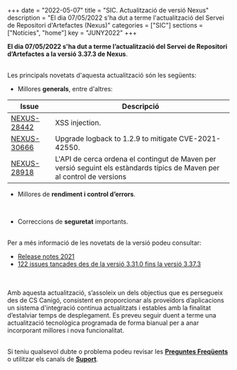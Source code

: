 +++
date        = "2022-05-07"
title       = "SIC. Actualització de versió Nexus"
description = "El dia 07/05/2022 s'ha dut a terme l'actualització del Servei de Repositori d'Artefactes (Nexus)"
categories  = ["SIC"]
sections    = ["Notícies", "home"]
key         = "JUNY2022"
+++

**El dia 07/05/2022 s'ha dut a terme l’actualització del Servei de Repositori d’Artefactes a la versió 3.37.3 de Nexus**.
<br/><br/>

Les principals novetats d'aquesta actualització són les següents:
<br/>

* Millores **generals**, entre d'altres:

|Issue|Descripció|
|-----------|----------|
|[NEXUS-28442](https://issues.sonatype.org/browse/NEXUS-28442)|XSS injection.|
|[NEXUS-30666](https://issues.sonatype.org/browse/NEXUS-30666)|Upgrade logback to 1.2.9 to mitigate CVE-2021-42550.|
|[NEXUS-28918](https://issues.sonatype.org/browse/NEXUS-28918)|L'API de cerca ordena el contingut de Maven per versió seguint els estàndards típics de Maven per al control de versions|

* Millores de **rendiment i control d’errors**.
<br/>

* Correccions de **seguretat** importants.

<br/>
Per a més informació de les novetats de la versió podeu consultar:

- [Release notes 2021](https://help.sonatype.com/repomanager3/product-information/release-notes/2021-release-notes)
- [122 issues tancades des de la versió 3.31.0 fins la versió 3.37.3](https://issues.sonatype.org/browse/NEXUS-31092?jql=project%20%3D%20NEXUS%20AND%20fixVersion%20in%20(3.37.0%2C3.37.1%2C3.37.2%2C3.37.3%2C3.36.1%2C3.36.0%2C3.35.0%2C3.34.0%2C3.34.1%2C3.33.1%2C3.33.0%2C3.32.0%2C3.32.1%2C3.31.0%2C3.31.1))

<br/>
<br/>
Amb aquesta actualització, s’assoleix un dels objectius que es persegueix des de CS Canigó, consistent en proporcionar als
proveïdors d’aplicacions un sistema d'integració continua actualitzats i estables amb la finalitat d’estalviar temps de desplegament.
Es preveu seguir duent a terme una actualització tecnològica programada de forma bianual per a anar incorporant
millores i nova funcionalitat.
<br/>
<br/>

Si teniu qualsevol dubte o problema podeu revisar les [**Preguntes Freqüents**](/sic/faq) o utilitzar els canals de [**Suport**](/sic/suport).